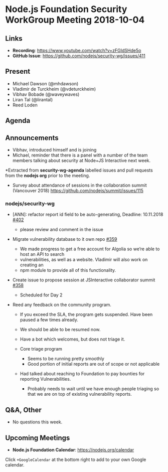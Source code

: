 # Node.js Foundation Security WorkGroup Meeting 2018-10-04

## Links

* **Recording**:  https://www.youtube.com/watch?v=zFGIdSHde5o
* **GitHub Issue**: https://github.com/nodejs/security-wg/issues/411

## Present

* Michael Dawson (@mhdawson)
* Vladimir de Turckheim (@vdeturckheim)
* Vibhav Bobade (@waveywaves)
* Liran Tal (@lirantal)
* Reed Loden

## Agenda

## Announcements

* Vibhav, introduced himself and is joining 
* Michael, reminder that there is a panel with a number of the team members talking
  about security at Node+JS Interactive next week.
 
*Extracted from **security-wg-agenda** labelled issues and pull requests from the **nodejs org** prior to the meeting.

* Survey about attendance of sessions in the collaboration summit (Vancouver 2018)
  https://github.com/nodejs/summit/issues/115

### nodejs/security-wg

* \[ANN\]: refactor report id field to be auto-generating, Deadline: 10.11.2018 [#402](https://github.com/nodejs/security-wg/issues/402)
  * please review and comment in the issue
* Migrate vulnerability database to it own repo [#359](https://github.com/nodejs/security-wg/issues/359)
  * We made progress to get a free account for Algolia so we’re able to host an API to search
  *  vulnerabilities, as well as a website. Vladimir will also work on creating an
  *  npm module to provide all of this functionality.
* Create issue to propose session at JSInteractive collaborator summit [#358](https://github.com/nodejs/security-wg/issues/358)
  * Scheduled for Day 2

* Reed any feedback on the community program. 
  * If you exceed the SLA, the program gets suspended. Have
    been paused a few times already.
  * We should be able to be resumed now.
  * Have a bot which welcomes, but does not triage it.

  * Core triage program
    * Seems to be running pretty smoothly
    * Good portion of initial reports are out of scope or not applicable

  * Had talked about reaching to Foundation to pay bounties for reporting
    Vulnerabilities.
    * Probably needs to wait until we have enough people triaging so that we 
      are on top of existing vulnerability reports.

## Q&A, Other

* No questions this week.

## Upcoming Meetings

* **Node.js Foundation Calendar**: https://nodejs.org/calendar

Click `+GoogleCalendar` at the bottom right to add to your own Google calendar.


